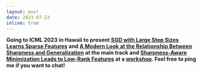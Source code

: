 ```yaml
---
layout: post
date: 2023-07-23
inline: true
---
```


**Going to ICML 2023 in Hawaii to present [SGD with Large Step Sizes Learns Sparse Features](https://arxiv.org/abs/2210.05337) and [A Modern Look at the Relationship Between Sharpness and Generalization](https://arxiv.org/abs/2302.07011) at the main track and [Sharpness-Aware Minimization Leads to Low-Rank Features](https://arxiv.org/abs/2305.16292) at a [workshop](https://sites.google.com/view/hidimlearning/). Feel free to ping me if you want to chat!**
